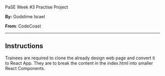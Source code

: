 PaSE Week #3 Practise Project

**By:** Godstime Israel

**From**: CodeCoast

<hr>

## Instructions

Trainees are required to clone the already design web page and convert it to React App. They are to break the content in the index.html into smaller React Components.
